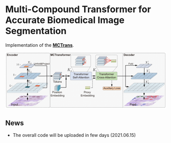 # Multi-Compound Transformer for Accurate Biomedical Image Segmentation

Implementation of the **[MCTrans]()**. 

![image-20190807160835333](imgs/overview.png)
## News
- The overall code will be uploaded in few days (2021.06.15)
